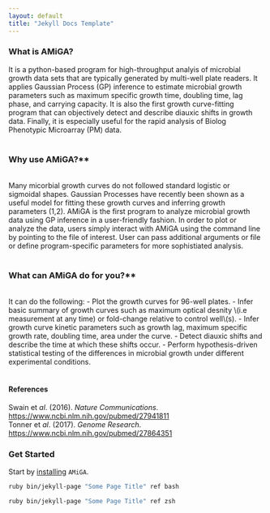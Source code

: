 ```yaml
---
layout: default
title: "Jekyll Docs Template"
---
```



### What is AMiGA?

It is a python-based program for high-throughput analyis of microbial growth  data sets that are typically generated by multi-well plate readers. It applies Gaussian Process (GP<a></a>) inference to estimate microbial growth parameters such as maximum specific growth time, doubling time, lag phase, and carrying capacity. It is also the first growth curve-fitting program that can objectively detect and describe diauxic shifts in growth data. Finally, it is especially useful for the rapid analysis of Biolog Phenotypic Microarray (PM<a></a>) data.
<br /><br />

### Why use AMiGA?**

<br />
Many micorbial growth curves do not followed standard logistic or sigmoidal shapes. Gaussian Processes have recently been shown as a useful model for fitting these growth curves and inferring growth parameters (1,2<a></a>). AMiGA is the first program to analyze microbial growth data using GP inference in a user-friendly fashion. In order to plot or analyze the data, users simply interact with AMiGA using the command line by pointing to the file of interest. User can pass additional arguments or file or define program-specific parameters for more sophistiated analysis.
<br /><br />

### What can AMiGA do for you?**

<br />
It can do the following:
- Plot the growth curves for 96-well plates.
- Infer basic summary of growth curves such as maximum optical desnity \(i.e measurement at any time<a></a>) or fold-change relative to control well\(s<a></a>).
- Infer growth curve kinetic parameters such as growth lag, maximum specific growth rate, doubling time, area under the curve.
- Detect diauxic shifts and describe the time at which these shifts occur.
- Perform hypothesis-driven statistical testing of the differences in microbial growth under different experimental conditions.
<br /><br />

#### References

Swain et *al*. (2016<a></a>). *Nature Communications*. <a href="https://www.ncbi.nlm.nih.gov/pubmed/27941811">https://www.ncbi.nlm.nih.gov/pubmed/27941811</a>
<br />
Tonner et *al*. (2017<a></a>). *Genome Research*. <a href="https://www.ncbi.nlm.nih.gov/pubmed/27864351">https://www.ncbi.nlm.nih.gov/pubmed/27864351</a>
<br />

### Get Started

Start by [installing](/amiga/doc/installation.html) `AMiGA`.

```bash
ruby bin/jekyll-page "Some Page Title" ref bash
```
```zsh
ruby bin/jekyll-page "Some Page Title" ref zsh
```
<br />
